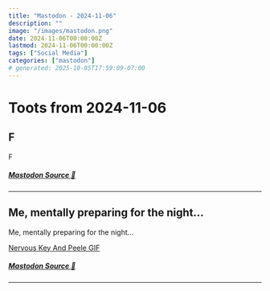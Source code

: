 ```yaml
---
title: "Mastodon - 2024-11-06"
description: ""
image: "/images/mastodon.png"
date: 2024-11-06T00:00:00Z
lastmod: 2024-11-06T00:00:00Z
tags: ["Social Media"]
categories: ["mastodon"]
# generated: 2025-10-05T17:59:09-07:00
---
```


# Toots from 2024-11-06

## F

F

##### [Mastodon Source 🐘](https://hachyderm.io/@mweagle/113436509345252833)

---

## Me, mentally preparing for the night…

Me, mentally preparing for the night…

[Nervous Key And Peele GIF](/mastodon/media/b177da1b8dbc2b87.mp4)

##### [Mastodon Source 🐘](https://hachyderm.io/@mweagle/113433108227920524)

---


